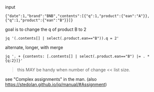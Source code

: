 input

    {"date":1,"brand":"BNB","contents":[{"q":1,"product":{"ean":"A"}},{"q":1,"product":{"ean":"B"}}]}

goal is to change the q of product B to 2

    jq '(.contents[] | select(.product.ean=="B")).q = 2'

alternate, longer, with merge

    jq '. + {contents: [.contents[] | select(.product.ean=="B") |= . * {q:2}]}'

> this MAY be handy when number of change << list size.

see "Complex assignments" in the man.
(also https://stedolan.github.io/jq/manual/#Assignment)
